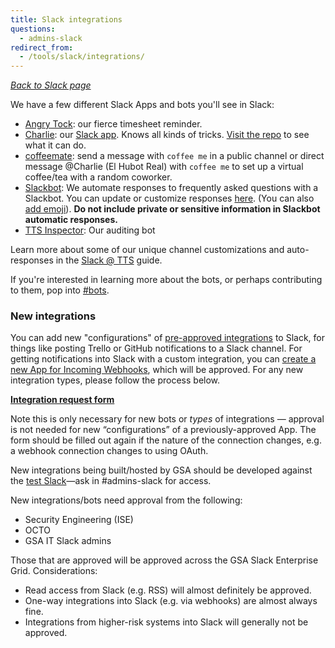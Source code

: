 ```yaml
---
title: Slack integrations
questions:
  - admins-slack
redirect_from:
  - /tools/slack/integrations/
---
```


[_Back to Slack page_](../)

We have a few different Slack Apps and bots you'll see in Slack:

- [Angry Tock](https://gsa-tts.slack.com/team/angrytock): our fierce timesheet reminder.
- [Charlie](https://app.slack.com/client/T025AQGAN/D01NBG7T3PF): our [Slack app](https://api.slack.com/). Knows all kinds of tricks. [Visit the repo](https://github.com/18F/charlie) to see what it can do.
- [coffeemate](https://gsa-tts.slack.com/team/charlie): send a message with `coffee me` in a public channel or direct message @Charlie (El Hubot Real) with `coffee me` to set up a virtual coffee/tea with a random coworker.
- [Slackbot](https://get.slack.help/hc/en-us/articles/202026038-Slackbot-your-assistant-notepad-programmable-bot): We automate responses to frequently asked questions with a Slackbot. You can update or customize responses [here](https://gsa-tts.slack.com/customize/slackbot). (You can also [add emoji](https://gsa-tts.slack.com/customize/emoji)). **Do not include private or sensitive information in Slackbot automatic responses.**
- [TTS Inspector](https://github.com/18F/tts-tech-portfolio/tree/main/inspector): Our auditing bot

Learn more about some of our unique channel customizations and auto-responses in the [Slack @ TTS](https://docs.google.com/document/d/1Hm42cg61S7FPhaLrRIJxl-LXQCcwGvJTKX_wG0Jz4aU/edit#heading=h.4l9k8pqdjzh1) guide.

If you're interested in learning more about the bots, or perhaps contributing to them, pop into [#bots](https://gsa-tts.slack.com/archives/bots/).

### New integrations

You can add new "configurations" of [pre-approved integrations](https://gsa-tts.slack.com/apps/manage) to Slack, for things like posting Trello or GitHub notifications to a Slack channel. For getting notifications into Slack with a custom integration, you can [create a new App for Incoming Webhooks](https://api.slack.com/messaging/webhooks), which will be approved. For any new integration types, please follow the process below.

**[Integration request form](https://docs.google.com/forms/d/e/1FAIpQLSfo6M9aFT_UvUng9pl-Tti9RsHedqXfQ773btIdxoVxwEuoAg/viewform?gxids=7628)**

Note this is only necessary for new bots or _types_ of integrations — approval is not needed for new “configurations” of a previously-approved App. The form should be filled out again if the nature of the connection changes, e.g. a webhook connection changes to using OAuth.

New integrations being built/hosted by GSA should be developed against the [test Slack](https://gsa-tts-testing.slack.com/)—ask in #admins-slack for access.

New integrations/bots need approval from the following:

- Security Engineering (ISE)
- OCTO
- GSA IT Slack admins

Those that are approved will be approved across the GSA Slack Enterprise Grid. Considerations:

- Read access from Slack (e.g. RSS) will almost definitely be approved.
- One-way integrations into Slack (e.g. via webhooks) are almost always fine.
- Integrations from higher-risk systems into Slack will generally not be approved.
